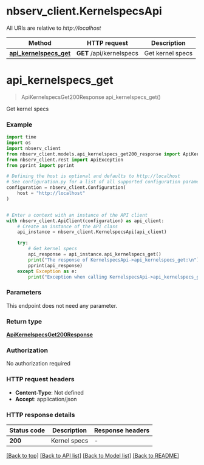 # nbserv_client.KernelspecsApi

All URIs are relative to *http://localhost*

Method | HTTP request | Description
------------- | ------------- | -------------
[**api_kernelspecs_get**](KernelspecsApi.md#api_kernelspecs_get) | **GET** /api/kernelspecs | Get kernel specs


# **api_kernelspecs_get**
> ApiKernelspecsGet200Response api_kernelspecs_get()

Get kernel specs

### Example


```python
import time
import os
import nbserv_client
from nbserv_client.models.api_kernelspecs_get200_response import ApiKernelspecsGet200Response
from nbserv_client.rest import ApiException
from pprint import pprint

# Defining the host is optional and defaults to http://localhost
# See configuration.py for a list of all supported configuration parameters.
configuration = nbserv_client.Configuration(
    host = "http://localhost"
)


# Enter a context with an instance of the API client
with nbserv_client.ApiClient(configuration) as api_client:
    # Create an instance of the API class
    api_instance = nbserv_client.KernelspecsApi(api_client)

    try:
        # Get kernel specs
        api_response = api_instance.api_kernelspecs_get()
        print("The response of KernelspecsApi->api_kernelspecs_get:\n")
        pprint(api_response)
    except Exception as e:
        print("Exception when calling KernelspecsApi->api_kernelspecs_get: %s\n" % e)
```



### Parameters

This endpoint does not need any parameter.

### Return type

[**ApiKernelspecsGet200Response**](ApiKernelspecsGet200Response.md)

### Authorization

No authorization required

### HTTP request headers

 - **Content-Type**: Not defined
 - **Accept**: application/json

### HTTP response details

| Status code | Description | Response headers |
|-------------|-------------|------------------|
**200** | Kernel specs |  -  |

[[Back to top]](#) [[Back to API list]](../README.md#documentation-for-api-endpoints) [[Back to Model list]](../README.md#documentation-for-models) [[Back to README]](../README.md)

